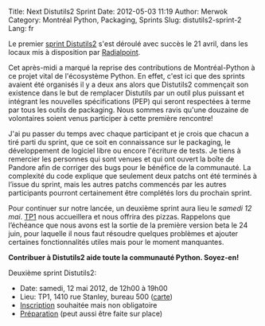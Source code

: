 Title: Next Distutils2 Sprint
Date: 2012-05-03 11:19
Author: Merwok
Category: Montréal Python, Packaging, Sprints
Slug: distutils2-sprint-2
Lang: fr

Le premier [sprint Distutils2][] s'est déroulé avec succès le 21 avril,
dans les locaux mis à disposition par [Radialpoint][].

Cet après-midi a marqué la reprise des contributions de Montréal-Python
à ce projet vital de l'écosystème Python. En effet, c'est ici que des
sprints avaient été organisés il y a deux ans alors que Distutils2
commençait son existence dans le but de remplacer Distutils par un outil
plus puissant et intégrant les nouvelles spécifications (PEP) qui seront
respectées à terme par tous les outils de packaging. Nous sommes ravis
qu'une douzaine de volontaires soient venus participer à cette première
rencontre!

J'ai pu passer du temps avec chaque participant et je crois que chacun a
tiré parti du sprint, que ce soit en connaissance sur le packaging, le
développement de logiciel libre ou encore l'écriture de tests. Je tiens
à remercier les personnes qui sont venues et qui ont ouvert la boîte de
Pandore afin de corriger des bugs pour le bénéfice de la communauté. La
complexité du code explique que seulement deux patchs ont été terminés à
l’issue du sprint, mais les autres patchs commencés par les autres
participants pourront certainement être complétés lors du prochain
sprint.

Pour continuer sur notre lancée, un deuxième sprint aura lieu le *samedi
12 mai*. [TP1][] nous accueillera et nous offrira des pizzas. Rappelons
que l’échéance que nous avons est la sortie de la première version beta
le 24 juin, pour laquelle il nous faut résoudre quelques problèmes et
ajouter certaines fonctionnalités utiles mais pour le moment manquantes.

**Contribuer à Distutils2 aide toute la communauté Python. Soyez-en!**

Deuxième sprint Distutils2:

-   Date: samedi, 12 mai 2012, de 12h00 à 19h00
-   Lieu: TP1, 1410 rue Stanley, bureau 500 ([carte][])
-   [Inscription][] souhaitée mais non obligatoire
-   [Préparation][] (peut aussi être faite sur place)

<!--:-->

</p>

  [sprint Distutils2]: http://montrealpython.org/2012/03/distutils2-sprint/
  [Radialpoint]: http://www.radialpoint.com/
  [TP1]: http://www.tp1.ca/
  [carte]: http://g.co/maps/c662j
  [Inscription]: http://next-distutils2-sprint.eventbrite.ca/
  [Préparation]: http://wiki.python.org/moin/Distutils2/Sprints
